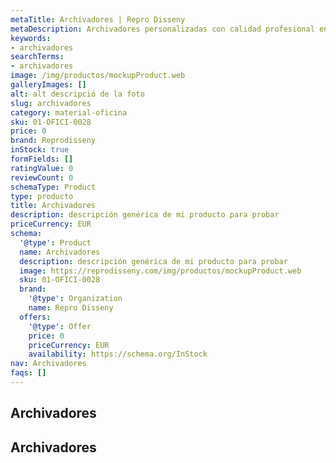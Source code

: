 ```yaml
---
metaTitle: Archivadores | Repro Disseny
metaDescription: Archivadores personalizadas con calidad profesional en Cataluña.
keywords:
- archivadores
searchTerms:
- archivadores
image: /img/productos/mockupProduct.web
galleryImages: []
alt: alt descripció de la foto
slug: archivadores
category: material-oficina
sku: 01-OFICI-0028
price: 0
brand: Reprodisseny
inStock: true
formFields: []
ratingValue: 0
reviewCount: 0
schemaType: Product
type: producto
title: Archivadores
description: descripción genérica de mi producto para probar
priceCurrency: EUR
schema:
  '@type': Product
  name: Archivadores
  description: descripción genérica de mi producto para probar
  image: https://reprodisseny.com/img/productos/mockupProduct.web
  sku: 01-OFICI-0028
  brand:
    '@type': Organization
    name: Repro Disseny
  offers:
    '@type': Offer
    price: 0
    priceCurrency: EUR
    availability: https://schema.org/InStock
nav: Archivadores
faqs: []
---
```


## Archivadores

## Archivadores
